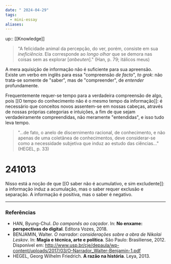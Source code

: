 ```yaml
---
date: " 2024-04-29"
tags:
  - mini-essay
aliases:
---
```


up:: [[Knowledge]]

> "A felicidade animal da percepção, do ver, porém, consiste em sua *ineficiência*. Ela corresponde ao *longo olhar* que se demora nas coisas sem as explorar [*anbeuten*]." (Han, p. 79; itálicos meus)

A mera aquisição de informação não é suficiente para sua apreensão. Existe um verbo em inglês para essa "compreensão *de facto*", *to grok*: não trata-se somente de "saber", mas de "compreender", de *entender* profundamente. 

Frequentemente requer-se tempo para a verdadeira compreensão de algo, pois [[O tempo do conhecimento não é o mesmo tempo da informação]]: é necessário que conceitos novos assentem-se em nossas cabeças, através de nossas próprias categorias e intuições, a fim de que sejam verdadeiramente compreendidas, não meramente "entendidas", e isso tudo leva tempo.

> "...de fato, o anelo de discernimento racional, de conhecimento, e não apenas de uma coletânea de conhecimentos, deve considerar-se como a necessidade subjetiva que induz ao estudo das ciências..." (HEGEL, p. 33)

# 241013
Nisso está a noção de que [[O saber não é acumulativo, e sim excludente]]: a informação induz a acumulação, mas o saber requer exclusão e separação. A informação é positiva, mas o saber é negativo.

---
### Referências
- HAN, Byung-Chul. *Do camponês ao caçador*. In: **No enxame: perspectivas do digital**. Editora Vozes, 2018.
- BENJAMIN, Walter. *O narrador: considerações sobre a obra de Nikolai Leskov*. In: **Magia e técnica, arte e política**. São Paulo: Brasiliense, 2012. Disponível em: http://www.usp.br/cje/depaula/wp-content/uploads/2017/03/O-Narrador_Walter-Benjamin-1.pdf
- HEGEL, Georg Wilhelm Friedrich. **A razão na história**. Leya, 2013.